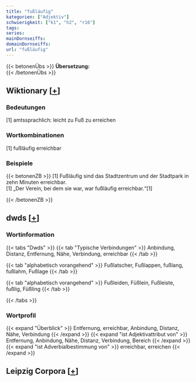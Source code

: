 ```yaml
---
title: "fußläufig"
kategorien: ["Adjektiv"]
schwierigkeit: ["k1", "h2", "r16"]
tags:
series:
mainDornseiffs:
domainDornseiffs:
url: "fußläufig"
---
```


{{< betonenÜbs >}}
**Übersetzung:**  
{{< /betonenÜbs >}}

## Wiktionary [[+](https://de.wiktionary.org/wiki/fußläufig)]

### Bedeutungen
[1] amtssprachlich: leicht zu Fuß zu erreichen  

### Wortkombinationen
[1] fußläufig erreichbar  

### Beispiele
{{< betonenZB >}}
[1] Fußläufig sind das Stadtzentrum und der Stadtpark in zehn Minuten erreichbar.  
[1] „Der Verein, bei dem sie war, war fußläufig erreichbar.“[1]  

{{< /betonenZB >}}


## dwds [[+](https://www.dwds.de/wb/fußläufig)]

### Wortinformation
{{< tabs "Dwds" >}}
{{< tab "Typische Verbindungen" >}}
Anbindung, Distanz, Entfernung, Nähe, Verbindung, erreichbar
{{< /tab >}}

{{< tab "alphabetisch vorangehend" >}}
Fußlatscher, Fußlappen, fußlang, fußlahm, Fußlage
{{< /tab >}}

{{< tab "alphabetisch vorangehend" >}}
Fußleiden, Füßlein, Fußleiste, fußlig, Füßling
{{< /tab >}}

{{< /tabs >}}

### Wortprofil
{{< expand "Überblick" >}} Entfernung, erreichbar, Anbindung, Distanz, Nähe, Verbindung {{< /expand >}}
{{< expand "ist Adjektivattribut von" >}} Entfernung, Anbindung, Nähe, Distanz, Verbindung, Bereich {{< /expand >}}
{{< expand "ist Adverbialbestimmung von" >}} erreichbar, erreichen {{< /expand >}}

## Leipzig Corpora [[+](https://corpora.uni-leipzig.de/en/res?word=fußläufig&corpusId=deu_newscrawl-public_2018)]

